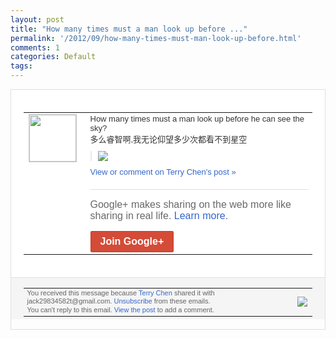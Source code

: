 ```yaml
---
layout: post
title: "How many times must a man look up before ..."
permalink: '/2012/09/how-many-times-must-man-look-up-before.html'
comments: 1
categories: Default
tags: 
---
```

<div style="border:solid 1px #dfdfdf;color:#686868;font:13px Arial"><div style="background-color:#fff;padding:20px;"><table cellpadding="0" cellspacing="0"><tr><td style="padding-right:15px;vertical-align:top"><a href="https://plus.google.com/_/notifications/emlink?emrecipient=110200756825219614165&amp;emid=CJCG8NDblbICFS2jtAoddScAAA&amp;path=%2F108643996575278738906&amp;dt=1346548384147&amp;uob=8"><img height="75" src="https://lh3.googleusercontent.com/-KKRGTyJ5Bl0/AAAAAAAAAAI/AAAAAAAAEEY/jllxqER5dCk/s75-c-k-a/photo.jpg" style="border:solid 1px #cccccc;" width="75"/></a></td><td style="width:578px;color:#333;font:13px Arial;vertical-align:top"><div style="padding-bottom:10px">How many times must a man look up before he can see the sky?<br/>多么睿智啊,我无论仰望多少次都看<wbr/>不到星空</div><div style="margin-bottom:10px;padding-left:10px; border-left:2px solid #EAEAEA"><span style="margin-right:5px"><a href="https://plus.google.com/_/notifications/emlink?emrecipient=110200756825219614165&amp;emid=CJCG8NDblbICFS2jtAoddScAAA&amp;path=%2F108643996575278738906%2Fposts%2FTdUZMdogWnN%3Fgpinv%3DAMIXal88-U8W-YuRVzM6BvI0sbwy-eaUFRXbggTU59tNVzfYisDxLrv2ZmvvY1Tm_0SL8RGXHv-V5iPlLWAPN4wLBW10M8xzFROaCAw97u0xw63nPAUZ2eA&amp;dt=1346548384147&amp;uob=8" style="color:#3366CC;text-decoration:none;"><img border="0" src="https://lh5.googleusercontent.com/-RC28Ydn28qs/UEKyg3ZTKLI/AAAAAAAAs5I/4gn9AeN0sMc/w160/QQ%25E6%258B%25BC%25E9%259F%25B3%25E6%2588%25AA%25E5%259B%25BE%25E6%259C%25AA%25E5%2591%25BD%25E5%2590%258D.png" style="max-height:200px;max-width:275px"/></a></span></div><a href="https://plus.google.com/_/notifications/emlink?emrecipient=110200756825219614165&amp;emid=CJCG8NDblbICFS2jtAoddScAAA&amp;path=%2F108643996575278738906%2Fposts%2FTdUZMdogWnN%3Fgpinv%3DAMIXal88-U8W-YuRVzM6BvI0sbwy-eaUFRXbggTU59tNVzfYisDxLrv2ZmvvY1Tm_0SL8RGXHv-V5iPlLWAPN4wLBW10M8xzFROaCAw97u0xw63nPAUZ2eA&amp;dt=1346548384147&amp;uob=8" style="color:#3366CC;text-decoration:none">View or comment on Terry Chen's post »</a><div style="margin-top:20px;border-top:solid 1px #dfdfdf"><div style="padding:15px 0;color:#686868;font:16px Arial">Google+ makes sharing on the web more like sharing in real life. <a href="http://www.google.com/+/learnmore/" style="color:#3366CC;text-decoration:none">Learn more</a>.</div><a href="https://plus.google.com/_/notifications/emlink?emrecipient=110200756825219614165&amp;emid=CJCG8NDblbICFS2jtAoddScAAA&amp;path=%2F%3Fgpinv%3DAMIXal88-U8W-YuRVzM6BvI0sbwy-eaUFRXbggTU59tNVzfYisDxLrv2ZmvvY1Tm_0SL8RGXHv-V5iPlLWAPN4wLBW10M8xzFROaCAw97u0xw63nPAUZ2eA&amp;dt=1346548384147&amp;uob=8" style="display:inline-block;padding:7px 15px;background-color:#d44b38; color:#fff;font-size:16px; font-weight:bold;border-radius:2px;-webkit-border-radius:2px; -moz-border-radius:2px;border:solid 1px #c43b28; white-space:nowrap;text-decoration:none">Join Google+</a></div></td></tr></table></div><div style="border-top:solid 1px #dfdfdf;padding:0 20px; background-color:#f5f5f5"><table cellpadding="0" cellspacing="0" style="height:50px"><tbody><tr><td style="vertical-align:middle;width:100%; color:#636363;font:11px Arial; line-height:120%">You received this message because <a href="https://plus.google.com/_/notifications/emlink?emrecipient=110200756825219614165&amp;emid=CJCG8NDblbICFS2jtAoddScAAA&amp;path=%2F108643996575278738906%3Fgpinv%3DAMIXal88-U8W-YuRVzM6BvI0sbwy-eaUFRXbggTU59tNVzfYisDxLrv2ZmvvY1Tm_0SL8RGXHv-V5iPlLWAPN4wLBW10M8xzFROaCAw97u0xw63nPAUZ2eA&amp;dt=1346548384147&amp;uob=8" style="color:#3366CC;text-decoration:none">Terry Chen</a> shared it with jack29834582t@gmail.com. <a href="https://plus.google.com/_/notifications/emlink?emrecipient=110200756825219614165&amp;emid=CJCG8NDblbICFS2jtAoddScAAA&amp;path=%2F_%2Fnonplus%2Femailsettings%3Fgpinv%3DAMIXal88-U8W-YuRVzM6BvI0sbwy-eaUFRXbggTU59tNVzfYisDxLrv2ZmvvY1Tm_0SL8RGXHv-V5iPlLWAPN4wLBW10M8xzFROaCAw97u0xw63nPAUZ2eA%26est%3DADH5u8WiWtYQ571VQ6kcykWdKDNDHEj_sIjLNgoLCaa3D3Lg_WFwxxqQbYCa3xG3e-Pm8rNwaKqfkjcHWqoYDGtfcITX54lndCNDPmy4d5QpyF6ibLM2mJPZ8VpRSEbGBbyJ4lS3a5MxaJPLictc43GmDZodWvhqXQ&amp;dt=1346548384147&amp;uob=8" style="color:#3366CC;text-decoration:none">Unsubscribe</a> from these emails.<br/>You can't reply to this email. <a href="https://plus.google.com/_/notifications/emlink?emrecipient=110200756825219614165&amp;emid=CJCG8NDblbICFS2jtAoddScAAA&amp;path=%2F108643996575278738906%2Fposts%2FTdUZMdogWnN%3Fgpinv%3DAMIXal88-U8W-YuRVzM6BvI0sbwy-eaUFRXbggTU59tNVzfYisDxLrv2ZmvvY1Tm_0SL8RGXHv-V5iPlLWAPN4wLBW10M8xzFROaCAw97u0xw63nPAUZ2eA&amp;dt=1346548384147&amp;uob=8" style="color:#3366CC;text-decoration:none">View the post</a> to add a comment.<br/></td><td><img src="https://ssl.gstatic.com/s2/oz/images/notifications/logo/google-plus-6617a72bb36cc548861652780c9e6ff1.png"/></td></tr></tbody></table></div></div>